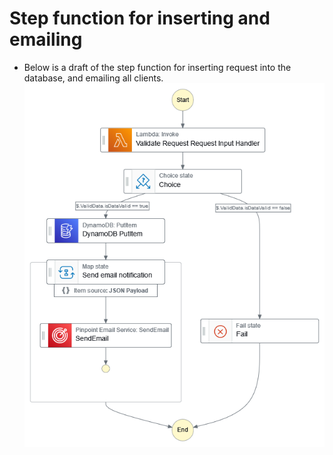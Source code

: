 # Step function for inserting and emailing
- Below is a draft of the step function for inserting request into the database, and emailing all clients.
![Alt text](img/aws-step-functions-diagram-img/aws-step-functions-diagram-request-page.png)